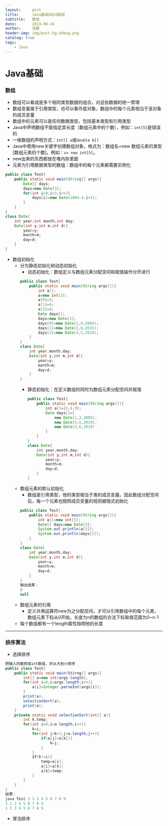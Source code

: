 ```yaml
---
layout:     post 
title:      Java基础0824数组
subtitle:   数组
date:       2019-08-24
author:     张鹏
header-img: img/post-bg-debug.png
catalog: true   
tags:                         
    - Java
---
```


# Java基础

### 数组

- 数组可以看成是多个相同类型数据的组合，对这些数据的统一管理
- 数组变量属于引用类型，也可以看作是对象，数组中的每个元素相当于该对象的成员变量
- 数组中的元素可以是任何数据类型，包括基本类型和引用类型
- Java中声明数组不能指定其长度（数组元素中的个数），例如：`int[5]`是错误的
- 一维数组的声明方式：`int[] a`或`double b[]`
- Java中使用new关键字创建数组对象，格式为：数组名=new 数组元素的类型[数组元素的个数]。例如：`s= new int[5]`。
- new出来的东西都放在堆内存里面
- 元素为引用数据类型的数组：数组中的每个元素都需要实例化
```java
public class Test{
    public static void main(String[] args){
        Date[] days;
        days=new Date[3];
        for(int i=0;i<3;i++){
            days[i]=new Date(2004.4.i+1);
        }
    }
}
class Date{
    int year;int month;int day;
    Date(int y,int m,int d){
        year=y;
        month=m;
        day=d;
    }
}
```
- 数组初始化
   - 分为静态初始化和动态初始化
      - 动态初始化：数组定义与数组元素分配空间和赋值操作分开进行
      ```java
      public class Test{
          public static void main(String args[]){
              int a[];
              a=new int[3];
              a[0]=3;
              a[1]=9;
              a[2]=8;
              Date days[];
              days=new Date[3];
              days[0]=new Date(1,4,2004);
              days[1]=new Date(2,6,2015);
              days[2]=new Date(3,5,2019);
          }
      } 
      class Date{
          int year,month,day;
          Date(int y,int m,int d){
              year=y;
              month=m;
              day=d;
          }
      }
      ```
      - 静态初始化：在定义数组的同时为数组元素分配空间并赋值
         ```java
         public class Test{
             public static void main(String args[]){
                 int a[]={3,6,9};
                 Date days[]={
                     new Date(1,3,3005),
                     new Date(5,6,2019),
                     new Date(3,6,2018)
                 }
             }
         }
         class Date{
             int year,month,day;
             Date(int y,int m,int d){
                 year=y;
                 month=m;
                 day=d;
             }
         }
         ```
   - 数组元素的默认初始化
      - 数组是引用类型，他的类型相当于类的成员变量。因此数组分配空间后，每一个元素也按照成员变量的规则被隐式初始化
      ```java
      public class Test{
          public static void main(String args[]){
              int a[]=new int[5];
              Date[] days=new Date[3];
              System.out.println(a[3]);
              System.out,println(days[2]);
          }
      }
      class Date{
          int year,month,day;
          Date(int y,int m,int d){
              year=y;
              month=m;
              day=d;
          }
      }
      输出结果：
      0
      null
      ```
   - 数组元素的引用
      - 定义并用运算符new为之分配空间，才可以引用数组中的每个元素，数组元素下标从0开始，长度为n的数组的合法下标取值范围为0~n-1
   - 每个数组都有一个length属性指明他的长度

------
### 排序算法

- 选择排序
```java
把输入的数转成int数组，并从大到小排序
public class Test{
    public static void main(Stirng[] args){
        int[] a=new int[args.length];
        for(int i=0;i<args.length;i++){
            a[i]=Integer.parseInt(args[i]);
        }
        print(a);
        selectionSort(a);
        print(a);
    }
    private static void selectionSort(int[] a){
        int k,temp;
        for(int i=0;i<a.length;i++){
            k=i;
            for(int j=k+1;j<a.length;j++){
                if(a[j]<a[k]){
                    k=j;
                }
            }
            if(k!=i){
                temp=a[i];
                a[i]=a[k];
                a[k]=temp;
            }
        }
    }
}
结果：
java Test 3 1 2 4 5 8 7 6 9
3 1 2 4 5 8 7 6 9
1 2 3 4 5 6 7 8 9
```
- 冒泡排序
```java

```